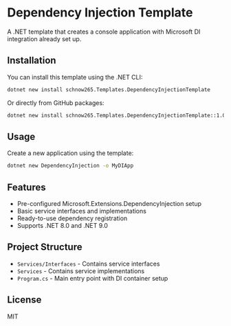 # Dependency Injection Template

A .NET template that creates a console application with Microsoft DI integration already set up.

## Installation

You can install this template using the .NET CLI:

```bash
dotnet new install schnow265.Templates.DependencyInjectionTemplate
```

Or directly from GitHub packages:

```bash
dotnet new install schnow265.Templates.DependencyInjectionTemplate::1.0.0 --nuget-source https://nuget.pkg.github.com/schnow265/index.json
```

## Usage

Create a new application using the template:

```bash
dotnet new DependencyInjection -o MyDIApp
```

## Features

- Pre-configured Microsoft.Extensions.DependencyInjection setup
- Basic service interfaces and implementations
- Ready-to-use dependency registration
- Supports .NET 8.0 and .NET 9.0

## Project Structure

- `Services/Interfaces` - Contains service interfaces
- `Services` - Contains service implementations
- `Program.cs` - Main entry point with DI container setup

## License

MIT
